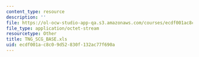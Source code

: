 ```yaml
---
content_type: resource
description: ''
file: https://ol-ocw-studio-app-qa.s3.amazonaws.com/courses/ecdf001ac8c09d52830f132ac77f690a_tng_scg_base.xls
file_type: application/octet-stream
resourcetype: Other
title: TNG_SCG_BASE.xls
uid: ecdf001a-c8c0-9d52-830f-132ac77f690a
---
```

